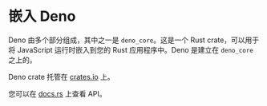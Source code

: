 # 嵌入 Deno

Deno 由多个部分组成，其中之一是 `deno_core`。这是一个 Rust crate，可以用于将
JavaScript 运行时嵌入到您的 Rust 应用程序中。Deno 是建立在 `deno_core` 之上的。

Deno crate 托管在 [crates.io](https://crates.io/crates/deno_core) 上。

您可以在 [docs.rs](https://docs.rs/deno_core) 上查看 API。

<!-- TODO(lucacasonato): 更好的文档 -->
